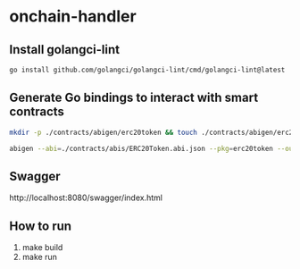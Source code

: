 # onchain-handler
## Install golangci-lint
```bash
go install github.com/golangci/golangci-lint/cmd/golangci-lint@latest
```
## Generate Go bindings to interact with smart contracts
```bash
mkdir -p ./contracts/abigen/erc20token && touch ./contracts/abigen/erc20token/ERC20Token.go

abigen --abi=./contracts/abis/ERC20Token.abi.json --pkg=erc20token --out=./contracts/abigen/erc20token/ERC20Token.go
```
## Swagger
http://localhost:8080/swagger/index.html
## How to run
1. make build
2. make run
